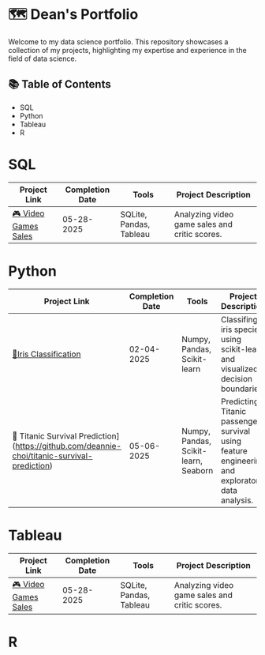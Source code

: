 # 🗺 Dean's Portfolio 
Welcome to my data science portfolio. This repository showcases a collection of my projects, highlighting my expertise and experience in the field of data science.

## 📚 Table of Contents
- SQL
- Python
- Tableau
- R

# SQL
| Project Link | Completion Date | Tools | Project Description |
|-------------|----------------|-------|----------------------|
| [🎮 Video Games Sales](https://github.com/deannie-choi/Video-games-sales) | 05-28-2025 | SQLite, Pandas, Tableau | Analyzing video game sales and critic scores. |

# Python
| Project Link | Completion Date | Tools | Project Description |
|-------------|----------------|-------|----------------------|
| [🪻Iris Classification](https://github.com/deannie-choi/iris-classification/tree/main) | 02-04-2025 | Numpy, Pandas, Scikit-learn | Classifing iris species using scikit-learn and visualized decision boundaries. |
| 🚢 Titanic Survival Prediction](https://github.com/deannie-choi/titanic-survival-prediction) | 05-06-2025 | Numpy, Pandas, Scikit-learn, Seaborn | Predicting Titanic passenger survival using feature engineering and exploratory data analysis. |

# Tableau
| Project Link | Completion Date | Tools | Project Description |
|-------------|----------------|-------|----------------------|
| [🎮 Video Games Sales](https://github.com/deannie-choi/Video-games-sales) | 05-28-2025 | SQLite, Pandas, Tableau | Analyzing video game sales and critic scores. |

# R
